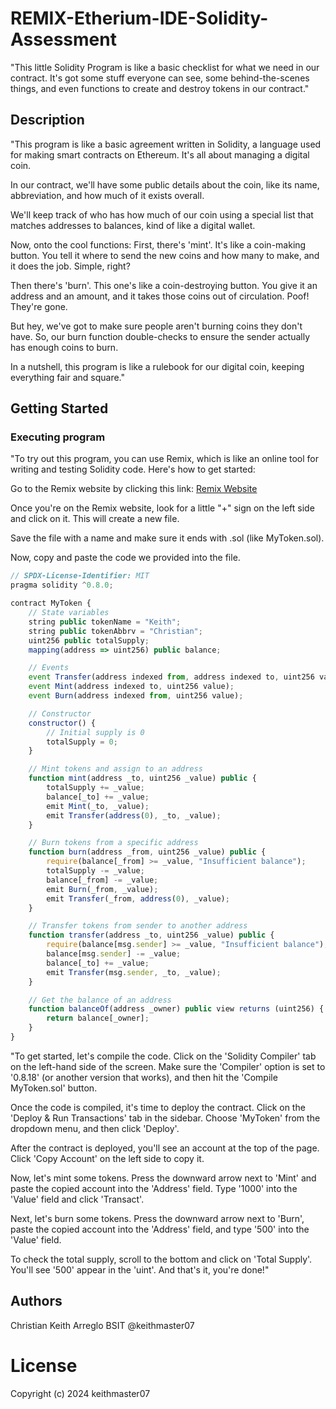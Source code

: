 # REMIX-Etherium-IDE-Solidity-Assessment

"This little Solidity Program is like a basic checklist for what we need in our contract. It's got some stuff everyone can see, some behind-the-scenes things, and even functions to create and destroy tokens in our contract."

## Description

"This program is like a basic agreement written in Solidity, a language used for making smart contracts on Ethereum. It's all about managing a digital coin.

In our contract, we'll have some public details about the coin, like its name, abbreviation, and how much of it exists overall.

We'll keep track of who has how much of our coin using a special list that matches addresses to balances, kind of like a digital wallet.

Now, onto the cool functions: First, there's 'mint'. It's like a coin-making button. You tell it where to send the new coins and how many to make, and it does the job. Simple, right?

Then there's 'burn'. This one's like a coin-destroying button. You give it an address and an amount, and it takes those coins out of circulation. Poof! They're gone.

But hey, we've got to make sure people aren't burning coins they don't have. So, our burn function double-checks to ensure the sender actually has enough coins to burn.

In a nutshell, this program is like a rulebook for our digital coin, keeping everything fair and square."

## Getting Started

### Executing program

"To try out this program, you can use Remix, which is like an online tool for writing and testing Solidity code. Here's how to get started:

Go to the Remix website by clicking this link: [Remix Website](https://remix.ethereum.org/#lang=en&optimize=false&runs=200&evmVersion=null&version=soljson-v0.8.18+commit.87f61d96.js)

Once you're on the Remix website, look for a little "+" sign on the left side and click on it. This will create a new file.

Save the file with a name and make sure it ends with .sol (like MyToken.sol).

Now, copy and paste the code we provided into the file.

```javascript
// SPDX-License-Identifier: MIT
pragma solidity ^0.8.0;

contract MyToken {
    // State variables
    string public tokenName = "Keith";
    string public tokenAbbrv = "Christian";
    uint256 public totalSupply;
    mapping(address => uint256) public balance;

    // Events
    event Transfer(address indexed from, address indexed to, uint256 value);
    event Mint(address indexed to, uint256 value);
    event Burn(address indexed from, uint256 value);

    // Constructor
    constructor() {
        // Initial supply is 0
        totalSupply = 0;
    }

    // Mint tokens and assign to an address
    function mint(address _to, uint256 _value) public {
        totalSupply += _value;
        balance[_to] += _value;
        emit Mint(_to, _value);
        emit Transfer(address(0), _to, _value);
    }

    // Burn tokens from a specific address
    function burn(address _from, uint256 _value) public {
        require(balance[_from] >= _value, "Insufficient balance");
        totalSupply -= _value;
        balance[_from] -= _value;
        emit Burn(_from, _value);
        emit Transfer(_from, address(0), _value);
    }

    // Transfer tokens from sender to another address
    function transfer(address _to, uint256 _value) public {
        require(balance[msg.sender] >= _value, "Insufficient balance");
        balance[msg.sender] -= _value;
        balance[_to] += _value;
        emit Transfer(msg.sender, _to, _value);
    }

    // Get the balance of an address
    function balanceOf(address _owner) public view returns (uint256) {
        return balance[_owner];
    }
}

```
"To get started, let's compile the code. Click on the 'Solidity Compiler' tab on the left-hand side of the screen. Make sure the 'Compiler' option is set to '0.8.18' (or another version that works), and then hit the 'Compile MyToken.sol' button.

Once the code is compiled, it's time to deploy the contract. Click on the 'Deploy & Run Transactions' tab in the sidebar. Choose 'MyToken' from the dropdown menu, and then click 'Deploy'.

After the contract is deployed, you'll see an account at the top of the page. Click 'Copy Account' on the left side to copy it.

Now, let's mint some tokens. Press the downward arrow next to 'Mint' and paste the copied account into the 'Address' field. Type '1000' into the 'Value' field and click 'Transact'.

Next, let's burn some tokens. Press the downward arrow next to 'Burn', paste the copied account into the 'Address' field, and type '500' into the 'Value' field.

To check the total supply, scroll to the bottom and click on 'Total Supply'. You'll see '500' appear in the 'uint'. And that's it, you're done!"
## Authors

Christian Keith Arreglo BSIT 
@keithmaster07

# License

Copyright (c) 2024 keithmaster07

